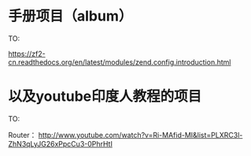 手册项目（album）
=======================

TO:

https://zf2-cn.readthedocs.org/en/latest/modules/zend.config.introduction.html


以及youtube印度人教程的项目
===========================

TO:

Router： http://www.youtube.com/watch?v=Ri-MAfid-MI&list=PLXRC3l-ZhN3qLyJG26xPpcCu3-0PhrHtI